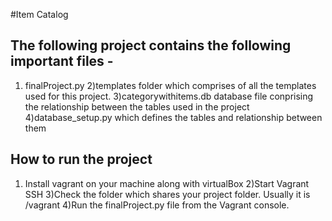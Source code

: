 #Item Catalog

The following project contains the following important files -
---------------------------------------------------------------
1) finalProject.py
2)templates folder which comprises of all the templates used for this project.
3)categorywithitems.db database file conprising the relationship between the tables used in the project
4)database_setup.py which defines the tables and relationship between them

How to run the project
-----------------------------------------
1) Install vagrant on your machine along with virtualBox
2)Start Vagrant SSH
3)Check the folder which shares your project folder. Usually it is /vagrant
4)Run the finalProject.py file from the Vagrant console.
